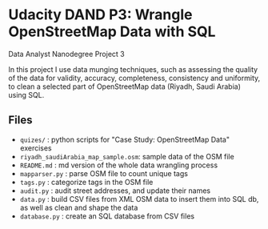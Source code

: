 # Udacity DAND P3: Wrangle OpenStreetMap Data with SQL
Data Analyst Nanodegree Project 3


In this project I use data munging techniques, such as assessing the quality of the data for validity, accuracy, completeness, consistency and uniformity, to clean a selected part of OpenStreetMap data (Riyadh, Saudi Arabia) using SQL.


## Files
* `quizes/` : python scripts for "Case Study: OpenStreetMap Data" exercises
* `riyadh_saudiArabia_map_sample.osm`: sample data of the OSM file
* `README.md` : md version of the whole data wrangling process
* `mapparser.py` : parse OSM file to count unique tags
* `tags.py` : categorize tags in the OSM file
* `audit.py` : audit street addresses, and update their names
* `data.py` : build CSV files from XML OSM data to insert them into SQL db, as well as clean and shape the data
* `database.py` : create an SQL database from CSV files

